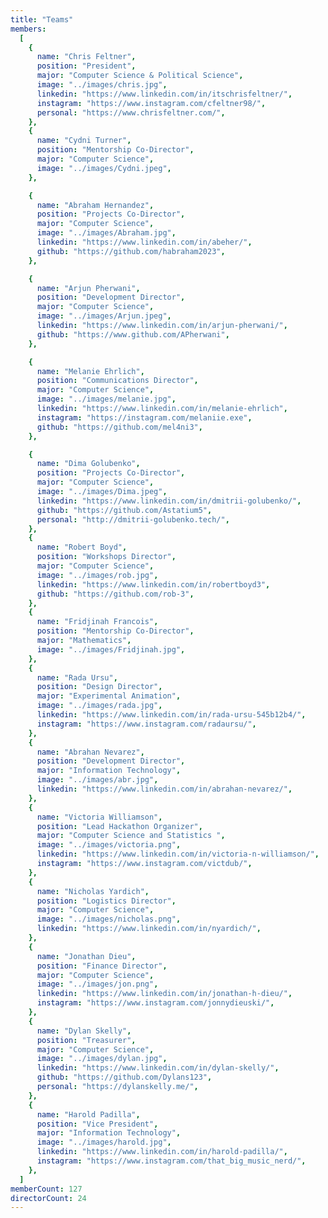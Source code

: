 ```yaml
---
title: "Teams"
members:
  [
    {
      name: "Chris Feltner",
      position: "President",
      major: "Computer Science & Political Science",
      image: "../images/chris.jpg",
      linkedin: "https://www.linkedin.com/in/itschrisfeltner/",
      instagram: "https://www.instagram.com/cfeltner98/",
      personal: "https://www.chrisfeltner.com/",
    },
    {
      name: "Cydni Turner",
      position: "Mentorship Co-Director",
      major: "Computer Science",
      image: "../images/Cydni.jpeg",
    },

    {
      name: "Abraham Hernandez",
      position: "Projects Co-Director",
      major: "Computer Science",
      image: "../images/Abraham.jpg",
      linkedin: "https://www.linkedin.com/in/abeher/",
      github: "https://github.com/habraham2023",
    },

    {
      name: "Arjun Pherwani",
      position: "Development Director",
      major: "Computer Science",
      image: "../images/Arjun.jpeg",
      linkedin: "https://www.linkedin.com/in/arjun-pherwani/",
      github: "https://www.github.com/APherwani",
    },

    {
      name: "Melanie Ehrlich",
      position: "Communications Director",
      major: "Computer Science",
      image: "../images/melanie.jpg",
      linkedin: "https://www.linkedin.com/in/melanie-ehrlich",
      instagram: "https://instagram.com/melaniie.exe",
      github: "https://github.com/mel4ni3",
    },

    {
      name: "Dima Golubenko",
      position: "Projects Co-Director",
      major: "Computer Science",
      image: "../images/Dima.jpeg",
      linkedin: "https://www.linkedin.com/in/dmitrii-golubenko/",
      github: "https://github.com/Astatium5",
      personal: "http://dmitrii-golubenko.tech/",
    },
    {
      name: "Robert Boyd",
      position: "Workshops Director",
      major: "Computer Science",
      image: "../images/rob.jpg",
      linkedin: "https://www.linkedin.com/in/robertboyd3",
      github: "https://github.com/rob-3",
    },
    {
      name: "Fridjinah Francois",
      position: "Mentorship Co-Director",
      major: "Mathematics",
      image: "../images/Fridjinah.jpg",
    },
    {
      name: "Rada Ursu",
      position: "Design Director",
      major: "Experimental Animation",
      image: "../images/rada.jpg",
      linkedin: "https://www.linkedin.com/in/rada-ursu-545b12b4/",
      instagram: "https://www.instagram.com/radaursu/",
    },
    {
      name: "Abrahan Nevarez",
      position: "Development Director",
      major: "Information Technology",
      image: "../images/abr.jpg",
      linkedin: "https://www.linkedin.com/in/abrahan-nevarez/",
    },
    {
      name: "Victoria Williamson",
      position: "Lead Hackathon Organizer",
      major: "Computer Science and Statistics ",
      image: "../images/victoria.png",
      linkedin: "https://www.linkedin.com/in/victoria-n-williamson/",
      instagram: "https://www.instagram.com/victdub/",
    },
    {
      name: "Nicholas Yardich",
      position: "Logistics Director",
      major: "Computer Science",
      image: "../images/nicholas.png",
      linkedin: "https://www.linkedin.com/in/nyardich/",
    },
    {
      name: "Jonathan Dieu",
      position: "Finance Director",
      major: "Computer Science",
      image: "../images/jon.png",
      linkedin: "https://www.linkedin.com/in/jonathan-h-dieu/",
      instagram: "https://www.instagram.com/jonnydieuski/",
    },
    {
      name: "Dylan Skelly",
      position: "Treasurer",
      major: "Computer Science",
      image: "../images/dylan.jpg",
      linkedin: "https://www.linkedin.com/in/dylan-skelly/",
      github: "https://github.com/Dylans123",
      personal: "https://dylanskelly.me/",
    },
    {
      name: "Harold Padilla",
      position: "Vice President",
      major: "Information Technology",
      image: "../images/harold.jpg",
      linkedin: "https://www.linkedin.com/in/harold-padilla/",
      instagram: "https://www.instagram.com/that_big_music_nerd/",
    },
  ]
memberCount: 127
directorCount: 24
---
```

